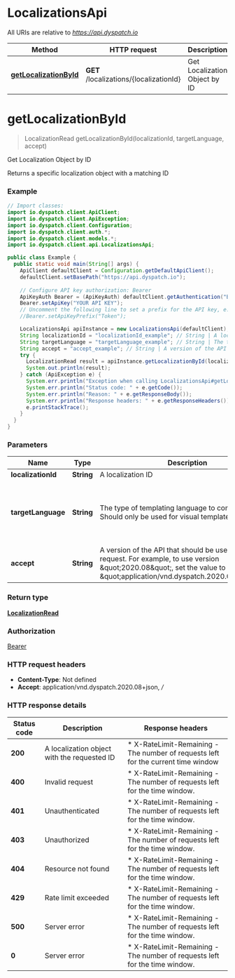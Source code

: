 # LocalizationsApi

All URIs are relative to *https://api.dyspatch.io*

Method | HTTP request | Description
------------- | ------------- | -------------
[**getLocalizationById**](LocalizationsApi.md#getLocalizationById) | **GET** /localizations/{localizationId} | Get Localization Object by ID


<a name="getLocalizationById"></a>
# **getLocalizationById**
> LocalizationRead getLocalizationById(localizationId, targetLanguage, accept)

Get Localization Object by ID

Returns a specific localization object with a matching ID

### Example
```java
// Import classes:
import io.dyspatch.client.ApiClient;
import io.dyspatch.client.ApiException;
import io.dyspatch.client.Configuration;
import io.dyspatch.client.auth.*;
import io.dyspatch.client.models.*;
import io.dyspatch.client.api.LocalizationsApi;

public class Example {
  public static void main(String[] args) {
    ApiClient defaultClient = Configuration.getDefaultApiClient();
    defaultClient.setBasePath("https://api.dyspatch.io");
    
    // Configure API key authorization: Bearer
    ApiKeyAuth Bearer = (ApiKeyAuth) defaultClient.getAuthentication("Bearer");
    Bearer.setApiKey("YOUR API KEY");
    // Uncomment the following line to set a prefix for the API key, e.g. "Token" (defaults to null)
    //Bearer.setApiKeyPrefix("Token");

    LocalizationsApi apiInstance = new LocalizationsApi(defaultClient);
    String localizationId = "localizationId_example"; // String | A localization ID
    String targetLanguage = "targetLanguage_example"; // String | The type of templating language to compile as. Should only be used for visual templates.
    String accept = "accept_example"; // String | A version of the API that should be used for the request. For example, to use version \"2020.08\", set the value to \"application/vnd.dyspatch.2020.08+json\"
    try {
      LocalizationRead result = apiInstance.getLocalizationById(localizationId, targetLanguage, accept);
      System.out.println(result);
    } catch (ApiException e) {
      System.err.println("Exception when calling LocalizationsApi#getLocalizationById");
      System.err.println("Status code: " + e.getCode());
      System.err.println("Reason: " + e.getResponseBody());
      System.err.println("Response headers: " + e.getResponseHeaders());
      e.printStackTrace();
    }
  }
}
```

### Parameters

Name | Type | Description  | Notes
------------- | ------------- | ------------- | -------------
 **localizationId** | **String**| A localization ID |
 **targetLanguage** | **String**| The type of templating language to compile as. Should only be used for visual templates. | [enum: html, handlebars, ampscript, freemarker, cheetah, jinja, liquid]
 **accept** | **String**| A version of the API that should be used for the request. For example, to use version \&quot;2020.08\&quot;, set the value to \&quot;application/vnd.dyspatch.2020.08+json\&quot; |

### Return type

[**LocalizationRead**](LocalizationRead.md)

### Authorization

[Bearer](../README.md#Bearer)

### HTTP request headers

 - **Content-Type**: Not defined
 - **Accept**: application/vnd.dyspatch.2020.08+json, */*

### HTTP response details
| Status code | Description | Response headers |
|-------------|-------------|------------------|
**200** | A localization object with the requested ID |  * X-RateLimit-Remaining - The number of requests left for the current time window <br>  |
**400** | Invalid request |  * X-RateLimit-Remaining - The number of requests left for the time window. <br>  |
**401** | Unauthenticated |  * X-RateLimit-Remaining - The number of requests left for the time window. <br>  |
**403** | Unauthorized |  * X-RateLimit-Remaining - The number of requests left for the time window. <br>  |
**404** | Resource not found |  * X-RateLimit-Remaining - The number of requests left for the time window. <br>  |
**429** | Rate limit exceeded |  * X-RateLimit-Remaining - The number of requests left for the time window. <br>  |
**500** | Server error |  * X-RateLimit-Remaining - The number of requests left for the time window. <br>  |
**0** | Server error |  * X-RateLimit-Remaining - The number of requests left for the time window. <br>  |

